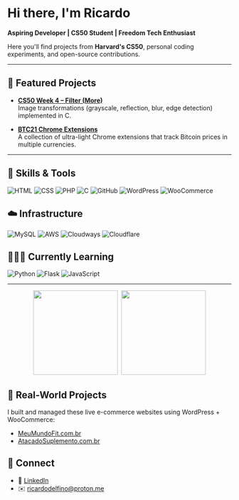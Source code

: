 # Hi there, I'm Ricardo

**Aspiring Developer | CS50 Student | Freedom Tech Enthusiast**

Here you'll find projects from **Harvard's CS50**, personal coding experiments, and open-source contributions.

---

## 🚀 Featured Projects

- **[CS50 Week 4 – Filter (More)](https://github.com/ricardodelfino/harvard-cs50-2025/tree/main/week4-memory/filter-more)**  
  Image transformations (grayscale, reflection, blur, edge detection) implemented in C.

- **[BTC21 Chrome Extensions](https://btc21.pages.dev)**  
  A collection of ultra-light Chrome extensions that track Bitcoin prices in multiple currencies.

---

## 🧰 Skills & Tools
![HTML](https://img.shields.io/badge/-HTML-E34F26?style=flat-square&logo=html5&logoColor=white) 
![CSS](https://img.shields.io/badge/-CSS-1572B6?style=flat-square&logo=css3&logoColor=white) 
![PHP](https://img.shields.io/badge/-PHP-777BB4?style=flat-square&logo=php&logoColor=white) 
![C](https://img.shields.io/badge/-C-A8B9CC?style=flat-square&logo=c&logoColor=white) 
![GitHub](https://img.shields.io/badge/-GitHub-181717?style=flat-square&logo=github&logoColor=white) 
![WordPress](https://img.shields.io/badge/-WordPress-21759B?style=flat-square&logo=wordpress&logoColor=white) 
![WooCommerce](https://img.shields.io/badge/-WooCommerce-96588A?style=flat-square&logo=woocommerce&logoColor=white)

## ☁️ Infrastructure
![MySQL](https://img.shields.io/badge/-MySQL-4479A1?style=flat-square&logo=mysql&logoColor=white) 
![AWS](https://img.shields.io/badge/-AWS-FF9900?style=flat-square&logo=amazon-aws&logoColor=white) 
![Cloudways](https://img.shields.io/badge/-Cloudways-0679BB?style=flat-square&logo=cloudways&logoColor=white) 
![Cloudflare](https://img.shields.io/badge/-Cloudflare-F38020?style=flat-square&logo=cloudflare&logoColor=white)

## 👩🏻‍💻 Currently Learning
![Python](https://img.shields.io/badge/-Python-3776AB?style=flat-square&logo=python&logoColor=white) 
![Flask](https://img.shields.io/badge/-Flask-000000?style=flat-square&logo=flask&logoColor=white) 
![JavaScript](https://img.shields.io/badge/-JavaScript-F7DF1E?style=flat-square&logo=javascript&logoColor=black)

---

<!-- GitHub Stats - ricardodelfino -->
<p align="center">
  <img src="https://github-readme-stats.vercel.app/api?username=ricardodelfino&show_icons=true&theme=dark&hide_border=true" height="190"/>&nbsp;
  <img src="https://github-readme-stats.vercel.app/api/top-langs/?username=ricardodelfino&layout=compact&langs_count=8&theme=dark&hide_border=true" height="190"/>
</p>

## 🛒 Real-World Projects
I built and managed these live e-commerce websites using WordPress + WooCommerce:

- [MeuMundoFit.com.br](https://meumundofit.com.br)
- [AtacadoSuplemento.com.br](https://atacadosuplemento.com.br)

## 🔗 Connect
- 💼 [LinkedIn](https://www.linkedin.com/in/ricardods)
- ✉️ [ricardodelfino@proton.me](mailto:ricardodelfino@proton.me)

<!-- 5468652054696d65732030332f4a616e2f32303039204368616e63656c6c6f72206f6e206272696e6b206f66207365636f6e64206261696c6f757420666f722062616e6b73 -->

